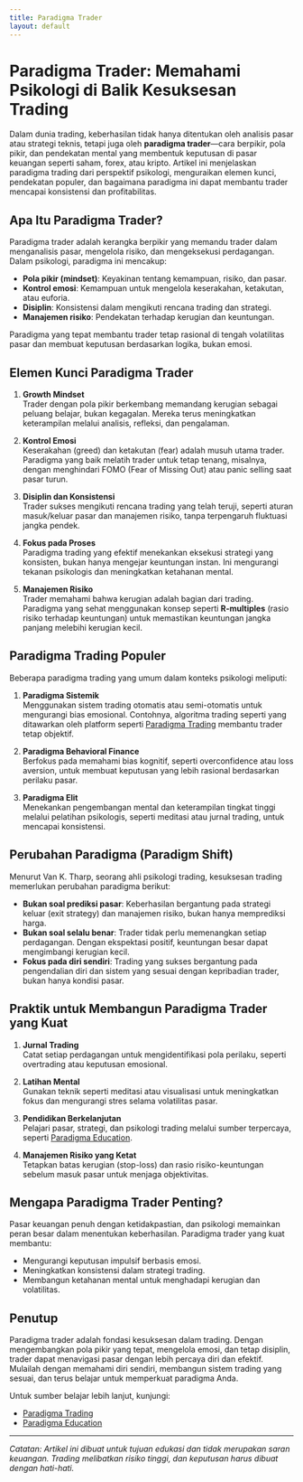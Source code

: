 ```yaml
---
title: Paradigma Trader
layout: default
---
```


# Paradigma Trader: Memahami Psikologi di Balik Kesuksesan Trading

Dalam dunia trading, keberhasilan tidak hanya ditentukan oleh analisis pasar atau strategi teknis, tetapi juga oleh **paradigma trader**—cara berpikir, pola pikir, dan pendekatan mental yang membentuk keputusan di pasar keuangan seperti saham, forex, atau kripto. Artikel ini menjelaskan paradigma trading dari perspektif psikologi, menguraikan elemen kunci, pendekatan populer, dan bagaimana paradigma ini dapat membantu trader mencapai konsistensi dan profitabilitas.

## Apa Itu Paradigma Trader?

Paradigma trader adalah kerangka berpikir yang memandu trader dalam menganalisis pasar, mengelola risiko, dan mengeksekusi perdagangan. Dalam psikologi, paradigma ini mencakup:
- **Pola pikir (mindset)**: Keyakinan tentang kemampuan, risiko, dan pasar.
- **Kontrol emosi**: Kemampuan untuk mengelola keserakahan, ketakutan, atau euforia.
- **Disiplin**: Konsistensi dalam mengikuti rencana trading dan strategi.
- **Manajemen risiko**: Pendekatan terhadap kerugian dan keuntungan.

Paradigma yang tepat membantu trader tetap rasional di tengah volatilitas pasar dan membuat keputusan berdasarkan logika, bukan emosi.

## Elemen Kunci Paradigma Trader

1. **Growth Mindset**  
   Trader dengan pola pikir berkembang memandang kerugian sebagai peluang belajar, bukan kegagalan. Mereka terus meningkatkan keterampilan melalui analisis, refleksi, dan pengalaman.

2. **Kontrol Emosi**  
   Keserakahan (greed) dan ketakutan (fear) adalah musuh utama trader. Paradigma yang baik melatih trader untuk tetap tenang, misalnya, dengan menghindari FOMO (Fear of Missing Out) atau panic selling saat pasar turun.

3. **Disiplin dan Konsistensi**  
   Trader sukses mengikuti rencana trading yang telah teruji, seperti aturan masuk/keluar pasar dan manajemen risiko, tanpa terpengaruh fluktuasi jangka pendek.

4. **Fokus pada Proses**  
   Paradigma trading yang efektif menekankan eksekusi strategi yang konsisten, bukan hanya mengejar keuntungan instan. Ini mengurangi tekanan psikologis dan meningkatkan ketahanan mental.

5. **Manajemen Risiko**  
   Trader memahami bahwa kerugian adalah bagian dari trading. Paradigma yang sehat menggunakan konsep seperti **R-multiples** (rasio risiko terhadap keuntungan) untuk memastikan keuntungan jangka panjang melebihi kerugian kecil.

## Paradigma Trading Populer

Beberapa paradigma trading yang umum dalam konteks psikologi meliputi:

1. **Paradigma Sistemik**  
   Menggunakan sistem trading otomatis atau semi-otomatis untuk mengurangi bias emosional. Contohnya, algoritma trading seperti yang ditawarkan oleh platform seperti [Paradigma Trading](https://paradigma.finance/) membantu trader tetap objektif.

2. **Paradigma Behavioral Finance**  
   Berfokus pada memahami bias kognitif, seperti overconfidence atau loss aversion, untuk membuat keputusan yang lebih rasional berdasarkan perilaku pasar.

3. **Paradigma Elit**  
   Menekankan pengembangan mental dan keterampilan tingkat tinggi melalui pelatihan psikologis, seperti meditasi atau jurnal trading, untuk mencapai konsistensi.

## Perubahan Paradigma (Paradigm Shift)

Menurut Van K. Tharp, seorang ahli psikologi trading, kesuksesan trading memerlukan perubahan paradigma berikut:
- **Bukan soal prediksi pasar**: Keberhasilan bergantung pada strategi keluar (exit strategy) dan manajemen risiko, bukan hanya memprediksi harga.
- **Bukan soal selalu benar**: Trader tidak perlu memenangkan setiap perdagangan. Dengan ekspektasi positif, keuntungan besar dapat mengimbangi kerugian kecil.
- **Fokus pada diri sendiri**: Trading yang sukses bergantung pada pengendalian diri dan sistem yang sesuai dengan kepribadian trader, bukan hanya kondisi pasar.

## Praktik untuk Membangun Paradigma Trader yang Kuat

1. **Jurnal Trading**  
   Catat setiap perdagangan untuk mengidentifikasi pola perilaku, seperti overtrading atau keputusan emosional.

2. **Latihan Mental**  
   Gunakan teknik seperti meditasi atau visualisasi untuk meningkatkan fokus dan mengurangi stres selama volatilitas pasar.

3. **Pendidikan Berkelanjutan**  
   Pelajari pasar, strategi, dan psikologi trading melalui sumber terpercaya, seperti [Paradigma Education](https://trading.paradigma.education/).

4. **Manajemen Risiko yang Ketat**  
   Tetapkan batas kerugian (stop-loss) dan rasio risiko-keuntungan sebelum masuk pasar untuk menjaga objektivitas.

## Mengapa Paradigma Trader Penting?

Pasar keuangan penuh dengan ketidakpastian, dan psikologi memainkan peran besar dalam menentukan keberhasilan. Paradigma trader yang kuat membantu:
- Mengurangi keputusan impulsif berbasis emosi.
- Meningkatkan konsistensi dalam strategi trading.
- Membangun ketahanan mental untuk menghadapi kerugian dan volatilitas.

## Penutup

Paradigma trader adalah fondasi kesuksesan dalam trading. Dengan mengembangkan pola pikir yang tepat, mengelola emosi, dan tetap disiplin, trader dapat menavigasi pasar dengan lebih percaya diri dan efektif. Mulailah dengan memahami diri sendiri, membangun sistem trading yang sesuai, dan terus belajar untuk memperkuat paradigma Anda.

Untuk sumber belajar lebih lanjut, kunjungi:  
- [Paradigma Trading](https://paradigma.finance/)  
- [Paradigma Education](https://trading.paradigma.education/)

---
*Catatan: Artikel ini dibuat untuk tujuan edukasi dan tidak merupakan saran keuangan. Trading melibatkan risiko tinggi, dan keputusan harus dibuat dengan hati-hati.*
